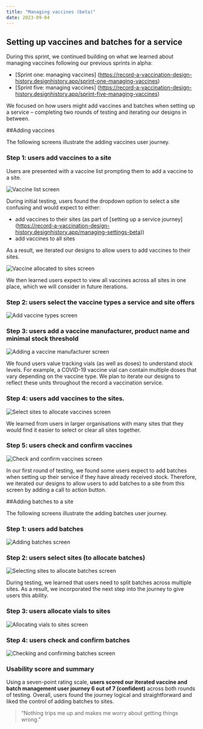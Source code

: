 ```yaml
---
title: "Managing vaccines (beta)"
date: 2023-09-04
---
```

## Setting up vaccines and batches for a service

During this sprint, we continued building on what we learned about managing vaccines following our previous sprints in alpha:

- [Sprint one: managing vaccines] (https://record-a-vaccination-design-history.designhistory.app/sprint-one-managing-vaccines)
- [Sprint five: managing vaccines] (https://record-a-vaccination-design-history.designhistory.app/sprint-five-managing-vaccines)

We focused on how users might add vaccines and batches when setting up a service – completing two rounds of testing and iterating our designs in between.

##Adding vaccines

The following screens illustrate the adding vaccines user journey.

### Step 1: users add vaccines to a site

Users are presented with a vaccine list prompting them to add a vaccine to a site.

![Vaccine list screen](7goht4b611l72qwfg63ifr081ddn.png)

During initial testing, users found the dropdown option to select a site confusing and would expect to either:

- add vaccines to their sites (as part of [setting up a service journey] (https://record-a-vaccination-design-history.designhistory.app/managing-settings-beta))
- add vaccines to all sites

As a result, we iterated our designs to allow users to add vaccines to their sites.

![Vaccine allocated to sites screen](9nskckxd2ou080op9y1hj746amx0.png)

We then learned users expect to view all vaccines across all sites in one place, which we will consider in future iterations.

### Step 2: users select the vaccine types a service and site offers

![Add vaccine types screen](8d0tyw55okfui8gios0mdmivgxs2.png)

### Step 3: users add a vaccine manufacturer, product name and minimal stock threshold

![Adding a vaccine manufacturer screen](49n0aar0c8romxdui1n26twlk5cb.png)

We found users value tracking vials (as well as doses) to understand stock levels. For example, a COVID-19 vaccine vial can contain multiple doses that vary depending on the vaccine type. We plan to iterate our designs to reflect these units throughout the record a vaccination service.

### Step 4: users add vaccines to the sites.

![Select sites to allocate vaccines screen](76nkmi0ric5llkb0yfa8dalhb7a8.png)

We learned from users in larger organisations with many sites that they would find it easier to select or clear all sites together.

### Step 5: users check and confirm vaccines

![Check and confirm vaccines screen](cd990djvhx6vdy1ekp4rxg8txpf2.png)

In our first round of testing, we found some users expect to add batches
when setting up their service if they have already received stock. Therefore, we iterated our designs to allow users to add batches to a site from this screen by adding a call to action button.

##Adding batches to a site

The following screens illustrate the adding batches user journey.

### Step 1: users add batches

![Adding batches screen](dyy030bkapgcpl2ws1qgev328f36.png)

### Step 2: users select sites (to allocate batches)

![Selecting sites to allocate batches screen](knoqen51vnej4zii695seappk5t6.png)

During testing, we learned that users need to split batches across multiple sites. As a result, we incorporated the next step into the journey to give users this ability.

### Step 3: users allocate vials to sites

![Allocating vials to sites screen](wupn1us0vcybvrsk8gzvza2bywmv.png)

### Step 4: users check and confirm batches

![Checking and confirming batches screen](qd3amwdkxvyada4vjgg2mjg6hgg0.png)

### Usability score and summary
Using a seven-point rating scale, **users scored our iterated vaccine and batch management user journey 6 out of 7 (confident)** across both rounds of testing. Overall, users found the journey logical and straightforward and liked the control of adding batches to sites.

>“Nothing trips me up and makes me worry about getting things wrong.”


